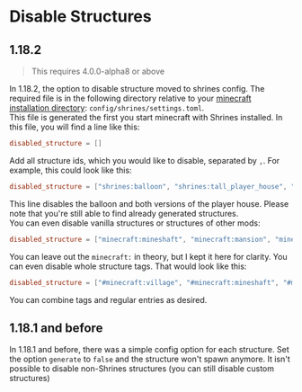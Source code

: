 # Disable Structures

## 1.18.2

> This requires 4.0.0-alpha8 or above

In 1.18.2, the option to disable structure moved to shrines config. The required file is in the following directory relative to
your [minecraft installation directory](https://minecraft.fandom.com/wiki/.minecraft): `config/shrines/settings.toml`.\
This file is generated the first you start minecraft with Shrines installed. In this file, you will find a line like this:
```toml
disabled_structure = []
```
Add all structure ids, which you would like to disable, separated by `,`. For example, this could look like this:
```toml
disabled_structure = ["shrines:balloon", "shrines:tall_player_house", "shrines:small_player_house"]
```
This line disables the balloon and both versions of the player house. Please note that you're still able to find 
already generated structures.\
You can even disable vanilla structures or structures of other mods:
```toml
disabled_structure = ["minecraft:mineshaft", "minecraft:mansion", "minecraft:ruined_portal_desert"]
```
You can leave out the `minecraft:` in theory, but I kept it here for clarity. You can even disable whole structure tags. That would look like this:
```toml
disabled_structure = ["#minecraft:village", "#minecraft:mineshaft", "#minecraft:ruined_portal"]
```
You can combine tags and regular entries as desired.

## 1.18.1 and before

In 1.18.1 and before, there was a simple config option for each structure. Set the option `generate` to `false` 
and the structure won't spawn anymore. It isn't possible to disable non-Shrines structures (you can still disable custom structures)